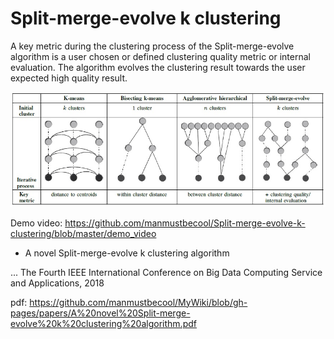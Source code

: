 # Split-merge-evolve k clustering



A key metric during the clustering process of the Split-merge-evolve algorithm is a user chosen or defined clustering quality metric or internal evaluation. The algorithm evolves the clustering result towards the user expected high quality result. 


![alt text](https://github.com/manmustbecool/Split-merge-evolve-k-clustering/blob/master/GraphicalComparsion.jpg)


Demo video: https://github.com/manmustbecool/Split-merge-evolve-k-clustering/blob/master/demo_video





* A novel Split-merge-evolve k clustering algorithm 

... The Fourth IEEE International Conference on Big Data Computing Service and Applications, 2018

pdf: https://github.com/manmustbecool/MyWiki/blob/gh-pages/papers/A%20novel%20Split-merge-evolve%20k%20clustering%20algorithm.pdf